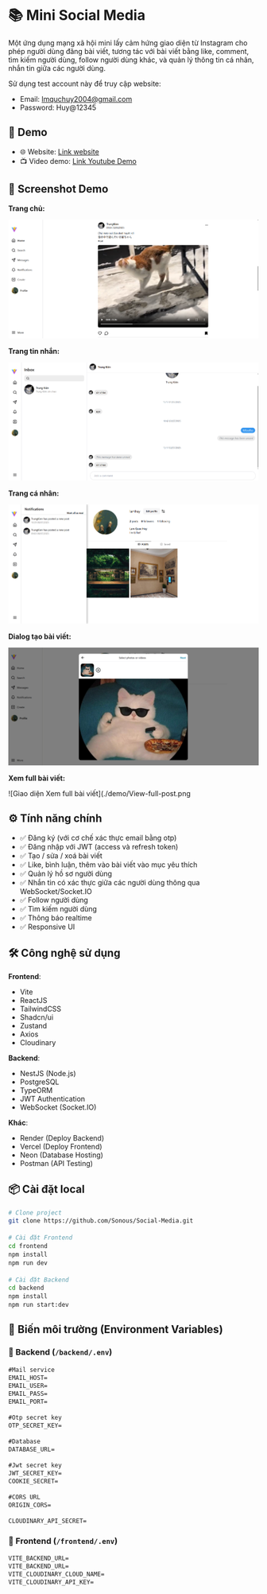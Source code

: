 # 📚 Mini Social Media

Một ứng dụng mạng xã hội mini lấy cảm hứng giao diện từ Instagram cho phép người dùng đăng bài viết, tương tác với bài viết bằng like, comment, tìm kiếm người dùng, follow người dùng khác, và quản lý thông tin cá nhân, nhắn tin giữa các người dùng.

Sử dụng test account này để truy cập website:
- Email: lmquchuy2004@gmail.com
- Password: Huy@12345

## 🚀 Demo

- 🌐 Website: [Link website](https://your-frontend.vercel.app)
- 📺 Video demo: [Link Youtube Demo](https://youtu.be/SJAbyXskhZE)

## 📸 Screenshot Demo

**Trang chủ:**

![Giao diện trang chủ](./demo/Home-Page.png)

**Trang tin nhắn:**

![Giao diện trang tin nhắn](./demo/Message-Page.png)

**Trang cá nhân:**

![Giao diện trang cá nhân](./demo/Profile-Page.png)

**Dialog tạo bài viết:**

![Giao diện Dialog tạo bài viết](./demo/Create-a-post.png)

**Xem full bài viết:**

![Giao diện Xem full bài viết](./demo/View-full-post.png

## ⚙️ Tính năng chính

- ✅ Đăng ký (với cơ chế xác thực email bằng otp)
- ✅ Đăng nhập với JWT (access và refresh token)
- ✅ Tạo / sửa / xoá bài viết
- ✅ Like, bình luận, thêm vào bài viết vào mục yêu thích
- ✅ Quản lý hồ sơ người dùng
- ✅ Nhắn tin có xác thực giữa các người dùng thông qua WebSocket/Socket.IO
- ✅ Follow người dùng
- ✅ Tìm kiếm người dùng
- ✅ Thông báo realtime
- ✅ Responsive UI

## 🛠️ Công nghệ sử dụng
**Frontend**:
- Vite
- ReactJS
- TailwindCSS
- Shadcn/ui
- Zustand
- Axios
- Cloudinary

**Backend**:
- NestJS (Node.js)
- PostgreSQL
- TypeORM
- JWT Authentication
- WebSocket (Socket.IO)

**Khác**:
- Render (Deploy Backend)
- Vercel (Deploy Frontend)
- Neon (Database Hosting)
- Postman (API Testing)

## 📦 Cài đặt local

```bash
# Clone project
git clone https://github.com/Sonous/Social-Media.git

# Cài đặt Frontend
cd frontend
npm install
npm run dev

# Cài đặt Backend
cd backend
npm install
npm run start:dev
```

## 🧩 Biến môi trường (Environment Variables)

### 📁 Backend (`/backend/.env`)

```env
#Mail service
EMAIL_HOST=
EMAIL_USER=
EMAIL_PASS=
EMAIL_PORT=

#Otp secret key
OTP_SECRET_KEY=

#Database
DATABASE_URL=

#Jwt secret key
JWT_SECRET_KEY=
COOKIE_SECRET=

#CORS URL
ORIGIN_CORS=

CLOUDINARY_API_SECRET=
```

### 📁 Frontend (`/frontend/.env`)
```env
VITE_BACKEND_URL=
VITE_BACKEND_URL=
VITE_CLOUDINARY_CLOUD_NAME=
VITE_CLOUDINARY_API_KEY=
```